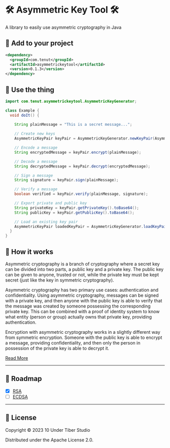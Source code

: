 # 🛠️ Asymmetric Key Tool 🛠️

A library to easily use asymmetric cryptography in Java

## 🌱 Add to your project

```xml
<dependency>
  <groupId>com.tenut</groupId>
  <artifactId>asymmetrickeytool</artifactId>
  <version>0.1.3</version>
</dependency>
```

## 🦾 Use the thing

```java
import com.tenut.asymmetrickeytool.AsymmetricKeyGenerator;

class Example {
  void doIt() {
    
    String plainMessage = "This is a secret message...";

    // Create new keys
    AsymmetricKeyPair keyPair = AsymmetricKeyGenerator.newKeyPair(AsymmetricKeyAlgorithm.ASYMMETRIC_KEY_ALGORITHM_RS256);

    // Encode a message
    String encryptedMessage = keyPair.encrypt(plainMessage);

    // Decode a message
    String decryptedMessage = keyPair.decrypt(encryptedMessage);

    // Sign a message
    String signature = keyPair.sign(plainMessage);

    // Verify a message
    boolean verified = keyPair.verify(plainMessage, signature);

    // Export private and public key
    String privateKey = keyPair.getPrivateKey().toBase64();
    String publicKey = keyPair.getPublicKey().toBase64();

    // Load an existing key pair
    AsymmetricKeyPair loadedKeyPair = AsymmetricKeyGenerator.loadKeyPair(AsymmetricKeyAlgorithm.ASYMMETRIC_KEY_ALGORITHM_RS256, publicKey, privateKey);
  } 
}
```

## 🔬 How it works

Asymmetric cryptography is a branch of cryptography where a secret key can be divided into two parts, a public key and a private key. The public key can be given to anyone, trusted or not, while the private key must be kept secret (just like the key in symmetric cryptography).

Asymmetric cryptography has two primary use cases: authentication and confidentiality. Using asymmetric cryptography, messages can be signed with a private key, and then anyone with the public key is able to verify that the message was created by someone possessing the corresponding private key. This can be combined with a proof of identity system to know what entity (person or group) actually owns that private key, providing authentication.

Encryption with asymmetric cryptography works in a slightly different way from symmetric encryption. Someone with the public key is able to encrypt a message, providing confidentiality, and then only the person in possession of the private key is able to decrypt it.

  [Read More](https://en.wikipedia.org/wiki/Public-key_cryptography)

---

## 🚧 Roadmap

 * [x] [RSA](https://cryptography.io/en/latest/hazmat/primitives/asymmetric/rsa/)
 * [ ] [ECDSA](https://cryptography.io/en/latest/hazmat/primitives/asymmetric/ec/)

---

## 👔 License

Copyright © 2023 10 Under Tiber Studio

Distributed under the Apache License 2.0.
